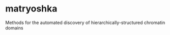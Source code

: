 matryoshka
==========

Methods for the automated discovery of hierarchically-structured chromatin domains
